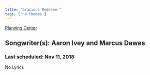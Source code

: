 ```yaml
---
title: "Gracious Redeemer"
tags: ['no-themes']
---
```


[Planning Center](https://services.planningcenteronline.com/songs/16399738)

## Songwriter(s): Aaron Ivey and Marcus Dawes
### Last scheduled: Nov 11, 2018          

No Lyrics
